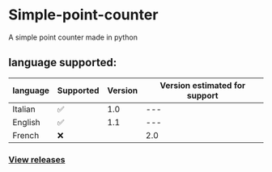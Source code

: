 # Simple-point-counter
 A simple point counter made in python

## language supported:
| language | Supported | Version | Version estimated for support |
|----------|-----------|---------|-------------------------------|
| Italian  | ✅| 1.0     | --- |
| English  | ✅| 1.1     | ---|
| French | ❌|         | 2.0|

### [View releases](https://github.com/Vincenzo160/Simple-point-counter/releases)
